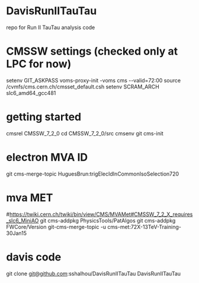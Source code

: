 # DavisRunIITauTau
repo for Run II TauTau analysis code 

# CMSSW settings (checked only at LPC for now)

setenv GIT_ASKPASS
voms-proxy-init -voms cms --valid=72:00
source /cvmfs/cms.cern.ch/cmsset_default.csh
setenv SCRAM_ARCH slc6_amd64_gcc481 


# getting started

cmsrel CMSSW_7_2_0
cd CMSSW_7_2_0/src
cmsenv 
git cms-init

# electron MVA ID
git cms-merge-topic HuguesBrun:trigElecIdInCommonIsoSelection720

# mva MET
#https://twiki.cern.ch/twiki/bin/view/CMS/MVAMet#CMSSW_7_2_X_requires_slc6_MiniAO
git cms-addpkg PhysicsTools/PatAlgos
git cms-addpkg FWCore/Version
git-cms-merge-topic -u cms-met:72X-13TeV-Training-30Jan15

# davis code

git clone git@github.com:sshalhou/DavisRunIITauTau DavisRunIITauTau
